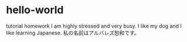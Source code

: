 # hello-world
tutorial homework
I am highly stressed and very busy. I like my dog and I like learning Japanese. 
私の名前はアルバレズ恕和です。
